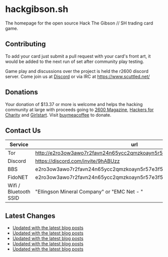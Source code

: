 # hackgibson.sh
The homepage for the open source Hack The Gibson // SH trading card game.


## Contributing

To add your card just submit a pull request with your card's front art, it would be added to the next run of set after community play testing.

Game play and discussions over the project is held the r2600 discord server. Come join us at [Discord](https://discord.com/invite/9hABUzz) or via IRC at https://www.scuttled.net/


## Donations

Your donation of $13.37 or more is welcome and helps the hacking community at large with proceeds going to [2600 Magazine](https://2600.com/), [Hackers for Charity](https://hackersforcharity.org) and [Girlstart](https://girlstart.org).  Visit [buymeacoffee](https://www.buymeacoffee.com/hackgibson.sh) to donate.


## Contact Us

Service | url
-|-
Tor | http://e2ro3ow3awo7r2favn24n65ycc2qmzkoayn5r57e3f56nvjwdcgg32ad.onion
Discord | https://discord.com/invite/9hABUzz
BBS | e2ro3ow3awo7r2favn24n65ycc2qmzkoayn5r57e3f56nvjwdcgg32ad.onion:23
FidoNET | e2ro3ow3awo7r2favn24n65ycc2qmzkoayn5r57e3f56nvjwdcgg32ad.onion:24554
Wifi / Bluetooth SSID | "Ellingson Mineral Company" or "EMC Net - <fidonet address>"

## Latest Changes
<!-- BLOG-POST-LIST:START -->
- [Updated with the latest blog posts](https://github.com/DFW2600/hackgibson.sh/commit/085c2facf3ddb60ce54ae9b1990f9dd7f8b74bdb)
- [Updated with the latest blog posts](https://github.com/DFW2600/hackgibson.sh/commit/44ed768c795c401cfd6ede6d44f3cbfd13e0b22b)
- [Updated with the latest blog posts](https://github.com/DFW2600/hackgibson.sh/commit/56df46ba17d3db54c57680f2e2f398f9fa0ab516)
- [Updated with the latest blog posts](https://github.com/DFW2600/hackgibson.sh/commit/23eb06893357ac79a4ffed51bdc8e6122c434cdb)
- [Updated with the latest blog posts](https://github.com/DFW2600/hackgibson.sh/commit/7e911e6fd4c8c4a277a2bb3d285bd6771b2d86e2)
<!-- BLOG-POST-LIST:END -->
